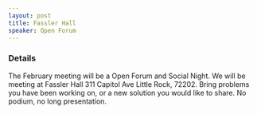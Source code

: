 ```yaml
---
layout: post
title: Fassler Hall
speaker: Open Forum
---
```


### Details
The February meeting will be a Open Forum and Social Night. We will be meeting at Fassler Hall 311 Capitol Ave Little Rock, 72202. Bring problems you have been working on, or a new solution you would like to share. No podium, no long presentation.
